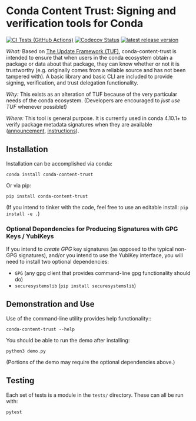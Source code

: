 [ci-tests-badge]: https://github.com/conda/conda-content-trust/actions/workflows/ci.yml/badge.svg
[codecov-badge]: https://img.shields.io/codecov/c/github/conda/conda-build/main.svg?label=coverage
[release-badge]: https://img.shields.io/github/release/conda/conda-build.svg

# Conda Content Trust: Signing and verification tools for Conda

[![CI Tests (GitHub Actions)][ci-tests-badge]](https://github.com/conda/conda-content-trust/actions/workflows/ci.yml)
[![Codecov Status][codecov-badge]](https://codecov.io/gh/conda/conda-content-trust/branch/main)
[![latest release version][release-badge]](https://github.com/conda/conda-content-trust/releases)

*What:* Based on [The Update Framework (TUF)](https://theupdateframework.io/), conda-content-trust is intended to ensure that when users in the conda ecosystem obtain a package or data about that package, they can know whether or not it is trustworthy (e.g. originally comes from a reliable source and has not been tampered with).  A basic library and basic CLI are included to provide signing, verification, and trust delegation functionality.

*Why:* This exists as an alteration of TUF because of the very particular needs of the conda ecosystem.  (Developers are encouraged to *just use TUF* whenever possible!)

*Where:* This tool is general purpose.  It is currently used in conda 4.10.1+ to verify package metadata signatures when they are available ([announcement](https://www.anaconda.com/blog/conda-signature-verification), [instructions](https://docs.anaconda.com/anaconda-commercial/security)).

## Installation

Installation can be accomplished via conda:

```
conda install conda-content-trust
```

Or via pip:

```
pip install conda-content-trust
```

(If you intend to tinker with the code, feel free to use an editable install: `pip install -e .`)

### Optional Dependencies for Producing Signatures with GPG Keys / YubiKeys

If you intend to *create* *GPG* key signatures (as opposed to the typical non-GPG signatures), and/or you intend to use the YubiKey interface, you will need to install two optional dependencies:

- `GPG` (any gpg client that provides command-line gpg functionality should do)
- `securesystemslib` (`pip install securesystemslib`)

## Demonstration and Use

Use of the command-line utility provides help functionality::

```
conda-content-trust --help
```

You should be able to run the demo after installing:

```
python3 demo.py
```

(Portions of the demo may require the optional dependencies above.)


## Testing

Each set of tests is a module in the `tests/` directory.  These can all be run with:

```
pytest
```
